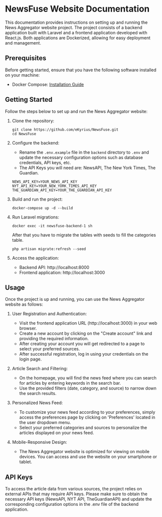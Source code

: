 # NewsFuse Website Documentation

This documentation provides instructions on setting up and running the News Aggregator website project. The project consists of a backend application built with Laravel and a frontend application developed with React.js. Both applications are Dockerized, allowing for easy deployment and management.

## Prerequisites

Before getting started, ensure that you have the following software installed on your machine:

- Docker Compose: [Installation Guide](https://docs.docker.com/compose/install/)

## Getting Started

Follow the steps below to set up and run the News Aggregator website:

1. Clone the repository:

   ```
   git clone https://github.com/eKyrius/NewsFuse.git
   cd NewsFuse
   ```

2. Configure the backend:

   - Rename the `.env.example` file in the `backend` directory to `.env` and update the necessary configuration options such as database credentials, API keys, etc.
   - The API Keys you will need are: NewsAPI, The New York Times, The Guardian.
     
   ```
   NEWS_API_KEY=YOUR_NEWS_API_KEY
   NYT_API_KEY=YOUR_NEW_YORK_TIMES_API_KEY
   THE_GUARDIAN_API_KEY=YOUR_THE_GUARDIAN_API_KEY
   ```

3. Build and run the project:

   ```
   docker-compose up -d --build
   ```

4. Run Laravel migrations:

   ```
   docker exec -it newsfuse-backend-1 sh
   ```

   After that you have to migrate the tables with seeds to fill the categories table.

   ```
   php artisan migrate:refresh --seed
   ```

5. Access the application:
   - Backend API: http://localhost:8000
   - Frontend application: http://localhost:3000

## Usage

Once the project is up and running, you can use the News Aggregator website as follows:

1. User Registration and Authentication:

   - Visit the frontend application URL (http://localhost:3000) in your web browser.
   - Create a new account by clicking on the "Create account" link and providing the required information.
   - After creating your account you will get redirected to a page to select your preferred sources.
   - After successful registration, log in using your credentials on the login page.

2. Article Search and Filtering:

   - On the homepage, you will find the news feed where you can search for articles by entering keywords in the search bar.
   - Use the provided filters (date, category, and source) to narrow down the search results.

3. Personalized News Feed:

   - To customize your news feed according to your preferences, simply access the preferences page by clicking on 'Preferences' located in the user dropdown menu.
   - Select your preferred categories and sources to personalize the articles displayed on your news feed.

4. Mobile-Responsive Design:
   - The News Aggregator website is optimized for viewing on mobile devices. You can access and use the website on your smartphone or tablet.

## API Keys

To access the article data from various sources, the project relies on external APIs that may require API keys. Please make sure to obtain the necessary API keys (NewsAPI, NYT API, TheGuardianAPI) and update the corresponding configuration options in the .env file of the backend application.

